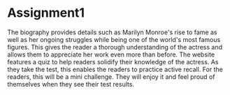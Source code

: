 # Assignment1
 The biography provides details such as Marilyn Monroe's rise to fame as well as her ongoing struggles while being one of the world's most famous figures. This gives the reader a thorough understanding of the actress and allows them to appreciate her work even more than before. The website features a quiz to help readers solidify their knowledge of the actress. As they take the test, this enables the readers to practice active recall. For the readers, this will be a mini challenge. They will enjoy it and feel proud of themselves when they see their test results.
